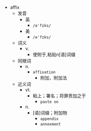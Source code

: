 - affix
  - 发音
    - 英
      - `/ə'fɪks/`
    - 美
      - `/ə'fɪks/`
  - 词义
    - v.
      - 使附于,粘贴n[语]词缀
  - 同根词
    - n.
      - `affixation`
        - 附加，附加法
  - 近义词
    - vt.
      - 粘上；署名；将罪责加之于
        - `paste on`
    - n.
      - [语]词缀；附加物
        - `appendix`
        - `annexment`
